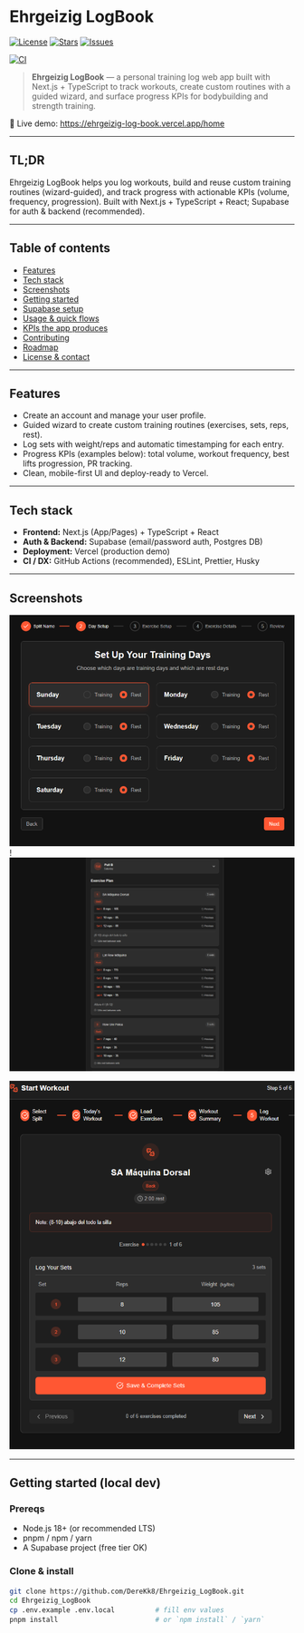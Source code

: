 
# Ehrgeizig LogBook

[![License](https://img.shields.io/github/license/DereKk8/Ehrgeizig_LogBook)](./LICENSE)
[![Stars](https://img.shields.io/github/stars/DereKk8/Ehrgeizig_LogBook?style=social)](https://github.com/DereKk8/Ehrgeizig_LogBook/stargazers)
[![Issues](https://img.shields.io/github/issues/DereKk8/Ehrgeizig_LogBook)](https://github.com/DereKk8/Ehrgeizig_LogBook/issues)
<!-- Replace with CI badge once you add a workflow -->
[![CI](https://github.com/DereKk8/Ehrgeizig_LogBook/actions/workflows/ci.yml/badge.svg)](https://github.com/DereKk8/Ehrgeizig_LogBook/actions) 

> **Ehrgeizig LogBook** — a personal training log web app built with Next.js + TypeScript to track workouts, create custom routines with a guided wizard, and surface progress KPIs for bodybuilding and strength training.

🔗 Live demo: https://ehrgeizig-log-book.vercel.app/home

---

## TL;DR
Ehrgeizig LogBook helps you log workouts, build and reuse custom training routines (wizard-guided), and track progress with actionable KPIs (volume, frequency, progression). Built with Next.js + TypeScript + React; Supabase for auth & backend (recommended).

---

## Table of contents
- [Features](#features)  
- [Tech stack](#tech-stack)  
- [Screenshots](#screenshots)  
- [Getting started](#getting-started)  
- [Supabase setup](#supabase-setup)  
- [Usage & quick flows](#usage--quick-flows)  
- [KPIs the app produces](#kpis-the-app-produces)  
- [Contributing](#contributing)  
- [Roadmap](#roadmap)  
- [License & contact](#license--contact)

---

## Features
- Create an account and manage your user profile.  
- Guided wizard to create custom training routines (exercises, sets, reps, rest).  
- Log sets with weight/reps and automatic timestamping for each entry.  
- Progress KPIs (examples below): total volume, workout frequency, best lifts progression, PR tracking.  
- Clean, mobile-first UI and deploy-ready to Vercel.

---

## Tech stack
- **Frontend:** Next.js (App/Pages) + TypeScript + React  
- **Auth & Backend:** Supabase (email/password auth, Postgres DB)  
- **Deployment:** Vercel (production demo)  
- **CI / DX:** GitHub Actions (recommended), ESLint, Prettier, Husky

---

## Screenshots
![Profile & Routines](./assets/screenshots/profile_routines1.png)  
!![Profile & Routines Summary](./assets/screenshots/profile_routines2.png) 

![Workout Log](./assets/screenshots/workout_log.png)  


---

## Getting started (local dev)

### Prereqs
- Node.js 18+ (or recommended LTS)  
- pnpm / npm / yarn  
- A Supabase project (free tier OK)

### Clone & install
```bash
git clone https://github.com/DereKk8/Ehrgeizig_LogBook.git
cd Ehrgeizig_LogBook
cp .env.example .env.local          # fill env values
pnpm install                        # or `npm install` / `yarn`
